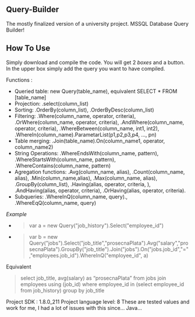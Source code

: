 ##  Query-Builder

The mostly finalized version of a university project. MSSQL Database Query Builder!

##  How To Use

Simply download and compile the code.
You will get 2 *boxes* and a button.
In the upper box simply add the query you want to have compiled.

Functions :
- Queried table: new Query(table_name), equivalent SELECT * FROM [table_name]
- Projection: .select(column_list)
- Sorting: .OrderBy(column_list), .OrderByDesc(column_list)
- Filtering: .Where(column_name, operator, criteria), .OrWhere(column_name, operator, criteria), .AndWhere(column_name, operator, criteria), .WhereBetween(column_name, int1, int2), .WhereIn(column_name).ParametarList(p1,p2,p3,p4, …, pn)
- Table merging: .Join(table_name).On(column_name1, operator, column_name2)
- String Operations: .WhereEndsWith(column_name, pattern),  .WhereStartsWith(column_name, pattern),  .WhereContains(column_name, pattern)
- Agregation functions: .Avg(column_name, alias), .Count(column_name, alias), .Min(column_name,alias), .Max(column_name, alias), .GroupBy(column_list), .Having(alias, operator, criteria, ), .AndHaving(alias, operator, criteria), .OrHaving(alias, operator, criteria).
- Subqueries: .WhereInQ(column_name, query)., .WhereEqQ(column_name, query)

*Example*

- > var a = new Query("job_history").Select("employee_id")
- > var b = new Query("jobs").Select("job_title","prosecnaPlata").Avg("salary","prosecnaPlata").GroupBy("job_title").Join("jobs").On("jobs.job_id","=","employees.job_id").WhereInQ("employee_id", a)
 
 Equivalent
> select job_title, avg(salary) as “prosecnaPlata” from jobs join employees using (job_id) where employee_id in (select employee_id from job_history) group by job_title



Project SDK : 1.8.0_211
Project language level: 8
These are tested values and work for me, I had a lot of issues with this since... Java...
